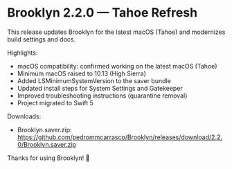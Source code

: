 # Brooklyn 2.2.0 — Tahoe Refresh

This release updates Brooklyn for the latest macOS (Tahoe) and modernizes build settings and docs.

Highlights:
- macOS compatibility: confirmed working on the latest macOS (Tahoe)
- Minimum macOS raised to 10.13 (High Sierra)
- Added LSMinimumSystemVersion to the saver bundle
- Updated install steps for System Settings and Gatekeeper
- Improved troubleshooting instructions (quarantine removal)
- Project migrated to Swift 5

Downloads:
- Brooklyn.saver.zip: https://github.com/pedrommcarrasco/Brooklyn/releases/download/2.2.0/Brooklyn.saver.zip

Thanks for using Brooklyn! 🎉